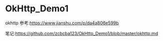 # OkHttp_Demo1
okhttp
参考:https://www.jianshu.com/p/da4a806e599b

笔记:https://github.com/zcbcba123/OkHttp_Demo1/blob/master/okhttp.md 
